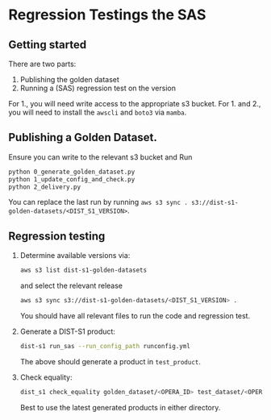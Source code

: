 # Regression Testings the SAS

## Getting started

There are two parts:

1. Publishing the golden dataset
2. Running a (SAS) regression test on the version

For 1., you will need write access to the appropriate s3 bucket.
For 1. and 2., you will need to install the `awscli` and `boto3` via `mamba`.


## Publishing a Golden Dataset.

Ensure you can write to the relevant s3 bucket and Run

```bash
python 0_generate_golden_dataset.py
python 1_update_config_and_check.py
python 2_delivery.py
```

You can replace the last run by running `aws s3 sync . s3://dist-s1-golden-datasets/<DIST_S1_VERSION>`.

## Regression testing

1. Determine available versions via:
    ```bash
    aws s3 list dist-s1-golden-datasets
    ```
    and select the relevant release
    ```bash
    aws s3 sync s3://dist-s1-golden-datasets/<DIST_S1_VERSION> .
    ```
    You should have all relevant files to run the code and regression test.

2. Generate a DIST-S1 product: 
    ```bash
    dist-s1 run_sas --run_config_path runconfig.yml
    ```
    The above should generate a product in `test_product`.
3. Check equality: 
    ```bash
    dist_s1 check_equality golden_dataset/<OPERA_ID> test_dataset/<OPERA_ID>
    ```
    Best to use the latest generated products in either directory.
